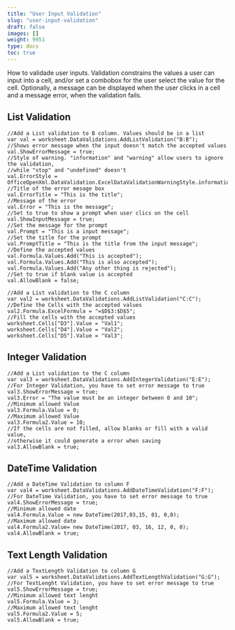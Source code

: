 ```yaml
---
title: "User Input Validation"
slug: "user-input-validation"
draft: false
images: []
weight: 9951
type: docs
toc: true
---
```


How to validade user inputs. Validation constrains the values a user can input into a cell, and/or set a combobox for the user select the value for the cell. Optionally, a message can be displayed when the user clicks in a cell and a message error, when the validation fails. 

## List Validation
<!-- language-all: lang-c# -->
    //Add a List validation to B column. Values should be in a list
    var val = worksheet.DataValidations.AddListValidation("B:B");
    //Shows error message when the input doesn't match the accepted values
    val.ShowErrorMessage = true;
    //Style of warning. "information" and "warning" allow users to ignore the validation,
    //while "stop" and "undefined" doesn't
    val.ErrorStyle = OfficeOpenXml.DataValidation.ExcelDataValidationWarningStyle.information;
    //Title of the error mesage box
    val.ErrorTitle = "This is the title";
    //Message of the error
    val.Error = "This is the message";
    //Set to true to show a prompt when user clics on the cell
    val.ShowInputMessage = true;
    //Set the message for the prompt
    val.Prompt = "This is a input message";
    //Set the title for the prompt
    val.PromptTitle = "This is the title from the input message";
    //Define the accepted values
    val.Formula.Values.Add("This is accepted");
    val.Formula.Values.Add("This is also accepted");
    val.Formula.Values.Add("Any other thing is rejected");
    //Set to true if blank value is accepted
    val.AllowBlank = false;

    //Add a List validation to the C column
    var val2 = worksheet.DataValidations.AddListValidation("C:C");
    //Define the Cells with the accepted values
    val2.Formula.ExcelFormula = "=$D$3:$D$5";
    //Fill the cells with the accepted values
    worksheet.Cells["D3"].Value = "Val1";
    worksheet.Cells["D4"].Value = "Val2";
    worksheet.Cells["D5"].Value = "Val3";

## Integer Validation
<!-- language-all: lang-c# -->
    //Add a List validation to the C column
    var val3 = worksheet.DataValidations.AddIntegerValidation("E:E");
    //For Integer Validation, you have to set error message to true
    val3.ShowErrorMessage = true;
    val3.Error = "The value must be an integer between 0 and 10";
    //Minimum allowed Value
    val3.Formula.Value = 0;
    //Maximum allowed Value
    val3.Formula2.Value = 10;
    //If the cells are not filled, allow blanks or fill with a valid value, 
    //otherwise it could generate a error when saving 
    val3.AllowBlank = true;

## DateTime Validation
<!-- language-all: lang-c# -->
    //Add a DateTime Validation to column F
    var val4 = worksheet.DataValidations.AddDateTimeValidation("F:F");
    //For DateTime Validation, you have to set error message to true
    val4.ShowErrorMessage = true;
    //Minimum allowed date
    val4.Formula.Value = new DateTime(2017,03,15, 01, 0,0);
    //Maximum allowed date
    val4.Formula2.Value= new DateTime(2017, 03, 16, 12, 0, 0);
    val4.AllowBlank = true;

## Text Length Validation
<!-- language-all: lang-c# -->
    //Add a TextLength Validation to column G
    var val5 = worksheet.DataValidations.AddTextLengthValidation("G:G");
    //For TextLenght Validation, you have to set error message to true
    val5.ShowErrorMessage = true;
    //Minimum allowed text lenght
    val5.Formula.Value = 3;
    //Maximum allowed text lenght
    val5.Formula2.Value = 5;
    val5.AllowBlank = true;

